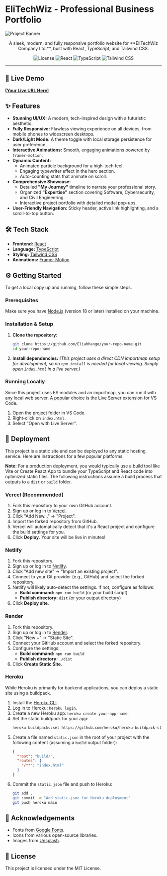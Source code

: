 # EliTechWiz - Professional Business Portfolio

![Project Banner](https://images.unsplash.com/photo-1559028006-44d5a2b72bf9?q=80&w=2070&auto=format&fit=crop&ixlib=rb-4.0.3&ixid=M3wxMjA3fDB8MHxwaG90by1wYWdlfHx8fGVufDB8fHx8fA%3D%3D)

<p align="center">
  A sleek, modern, and fully responsive portfolio website for **EliTechWiz Company Ltd.**, built with React, TypeScript, and Tailwind CSS.
</p>

<p align="center">
  <img src="https://img.shields.io/badge/license-MIT-blue.svg" alt="License">
  <img src="https://img.shields.io/badge/React-19-blue?logo=react" alt="React">
  <img src="https://img.shields.io/badge/TypeScript-5-blue?logo=typescript" alt="TypeScript">
  <img src="https://img.shields.io/badge/Tailwind_CSS-3-blue?logo=tailwind-css" alt="Tailwind CSS">
</p>

---

## 🚀 Live Demo

[**[Your Live URL Here]**](https://your-live-url.com)

## ✨ Features

-   **Stunning UI/UX:** A modern, tech-inspired design with a futuristic aesthetic.
-   **Fully Responsive:** Flawless viewing experience on all devices, from mobile phones to widescreen desktops.
-   **Dark/Light Mode:** A theme toggle with local storage persistence for user preference.
-   **Interactive Animations:** Smooth, engaging animations powered by `framer-motion`.
-   **Dynamic Content:**
    -   Animated particle background for a high-tech feel.
    -   Engaging typewriter effect in the hero section.
    -   Auto-counting stats that animate on scroll.
-   **Comprehensive Showcase:**
    -   Detailed **"My Journey"** timeline to narrate your professional story.
    -   Organized **"Expertise"** section covering Software, Cybersecurity, and Civil Engineering.
    -   Interactive project portfolio with detailed modal pop-ups.
-   **User-Friendly Navigation:** Sticky header, active link highlighting, and a scroll-to-top button.

## 🛠️ Tech Stack

-   **Frontend:** [React](https://react.dev/)
-   **Language:** [TypeScript](https://www.typescriptlang.org/)
-   **Styling:** [Tailwind CSS](https://tailwindcss.com/)
-   **Animations:** [Framer Motion](https://www.framer.com/motion/)

## ⚙️ Getting Started

To get a local copy up and running, follow these simple steps.

### Prerequisites

Make sure you have [Node.js](https://nodejs.org/) (version 18 or later) installed on your machine.

### Installation & Setup

1.  **Clone the repository:**
    ```sh
    git clone https://github.com/Eliahhango/your-repo-name.git
    cd your-repo-name
    ```
2.  **Install dependencies:**
    *(This project uses a direct CDN importmap setup for development, so no `npm install` is needed for local viewing. Simply open `index.html` in a live server.)*

### Running Locally

Since this project uses ES modules and an importmap, you can run it with any local web server. A popular choice is the [Live Server](https://marketplace.visualstudio.com/items?itemName=ritwickdey.LiveServer) extension for VS Code.

1.  Open the project folder in VS Code.
2.  Right-click on `index.html`.
3.  Select "Open with Live Server".

## 🚀 Deployment

This project is a static site and can be deployed to any static hosting service. Here are instructions for a few popular platforms.

**Note:** For a production deployment, you would typically use a build tool like Vite or Create React App to bundle your TypeScript and React code into optimized static files. The following instructions assume a build process that outputs to a `dist` or `build` folder.

### Vercel (Recommended)

1.  Fork this repository to your own GitHub account.
2.  Sign up or log in to [Vercel](https://vercel.com/).
3.  Click "Add New..." -> "Project".
4.  Import the forked repository from GitHub.
5.  Vercel will automatically detect that it's a React project and configure the build settings for you.
6.  Click **Deploy**. Your site will be live in minutes!

### Netlify

1.  Fork this repository.
2.  Sign up or log in to [Netlify](https://www.netlify.com/).
3.  Click "Add new site" -> "Import an existing project".
4.  Connect to your Git provider (e.g., GitHub) and select the forked repository.
5.  Netlify will likely auto-detect the settings. If not, configure as follows:
    -   **Build command:** `npm run build` (or your build script)
    -   **Publish directory:** `dist` (or your output directory)
6.  Click **Deploy site**.

### Render

1.  Fork this repository.
2.  Sign up or log in to [Render](https://render.com/).
3.  Click "New +" -> "Static Site".
4.  Connect your GitHub account and select the forked repository.
5.  Configure the settings:
    -   **Build command:** `npm run build`
    -   **Publish directory:** `./dist`
6.  Click **Create Static Site**.

### Heroku

While Heroku is primarily for backend applications, you can deploy a static site using a buildpack.

1.  Install the [Heroku CLI](https://devcenter.heroku.com/articles/heroku-cli).
2.  Log in to Heroku: `heroku login`.
3.  Create a new Heroku app: `heroku create your-app-name`.
4.  Set the static buildpack for your app:
    ```sh
    heroku buildpacks:set https://github.com/heroku/heroku-buildpack-static.git
    ```
5.  Create a file named `static.json` in the root of your project with the following content (assuming a `build` output folder):
    ```json
    {
      "root": "build/",
      "routes": {
        "/**": "index.html"
      }
    }
    ```
6.  Commit the `static.json` file and push to Heroku:
    ```sh
    git add .
    git commit -m "Add static.json for Heroku deployment"
    git push heroku main
    ```

## 🙏 Acknowledgements

-   Fonts from [Google Fonts](https://fonts.google.com/).
-   Icons from various open-source libraries.
-   Images from [Unsplash](https://unsplash.com/).

## 📄 License

This project is licensed under the MIT License.

